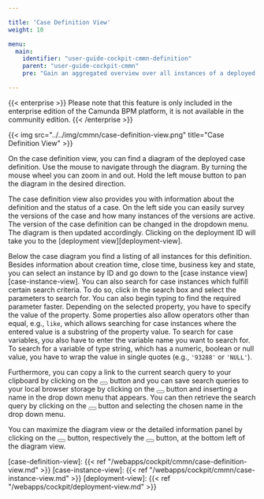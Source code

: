 ```yaml
---

title: 'Case Definition View'
weight: 10

menu:
  main:
    identifier: "user-guide-cockpit-cmmn-definition"
    parent: "user-guide-cockpit-cmmn"
    pre: "Gain an aggregated overview over all instances of a deployed case definition"

---
```

{{< enterprise >}}
Please note that this feature is only included in the enterprise edition of the Camunda BPM platform, it is not available in the community edition.
{{< /enterprise >}}

{{< img src="../../img/cmmn/case-definition-view.png" title="Case Definition View" >}}

On the case definition view, you can find a diagram of the deployed case definition. Use the mouse to navigate through the diagram. By turning the mouse wheel you can zoom in and out. Hold the left mouse button to pan the diagram in the desired direction.

The case definition view also provides you with information about the definition and the status of a case. On the left side you can easily survey the versions of the case and how many instances of the versions are active. The version of the case definition can be changed in the dropdown menu. The diagram is then updated accordingly. Clicking on the deployment ID will take you to the [deployment view][deployment-view].

Below the case diagram you find a listing of all instances for this definition. Besides information about creation time, close time, business key and state, you can select an instance by ID and go down to the [case instance view][case-instance-view]. You can also search for case instances which fulfill certain search criteria. To do so, click in the search box and select the parameters to search for. You can also begin typing to find the required parameter faster. Depending on the selected property, you have to specify the value of the property. Some properties also allow operators other than equal, e.g., `like`, which allows searching for case instances where the entered value is a substring of the property value. To search for case variables, you also have to enter the variable name you want to search for. To search for a variable of type string, which has a numeric, boolean or null value, you have to wrap the value in single quotes (e.g., `'93288'` or `'NULL'`).

Furthermore, you can copy a link to the current search query to your clipboard by clicking on the <button class="btn btn-xs"><i class="glyphicon glyphicon-link"></i></button> button and you can save search queries to your local browser storage by clicking on the <button class="btn btn-xs"><i class="glyphicon glyphicon-floppy-disk"></i></button> button and inserting a name in the drop down menu that appears. You can then retrieve the search query by clicking on the <button class="btn btn-xs"><i class="glyphicon glyphicon-floppy-disk"></i></button> button and selecting the chosen name in the drop down menu.

You can maximize the diagram view or the detailed information panel by clicking on the <button class="btn btn-xs"><i class="glyphicon glyphicon-resize-full"></i></button> button, respectively the <button class="btn btn-xs"><i class="glyphicon glyphicon-menu-up"></i></button> button, at the bottom left of the diagram view.

[case-definition-view]: {{< ref "/webapps/cockpit/cmmn/case-definition-view.md" >}}
[case-instance-view]: {{< ref "/webapps/cockpit/cmmn/case-instance-view.md" >}}
[deployment-view]: {{< ref "/webapps/cockpit/deployment-view.md" >}}
